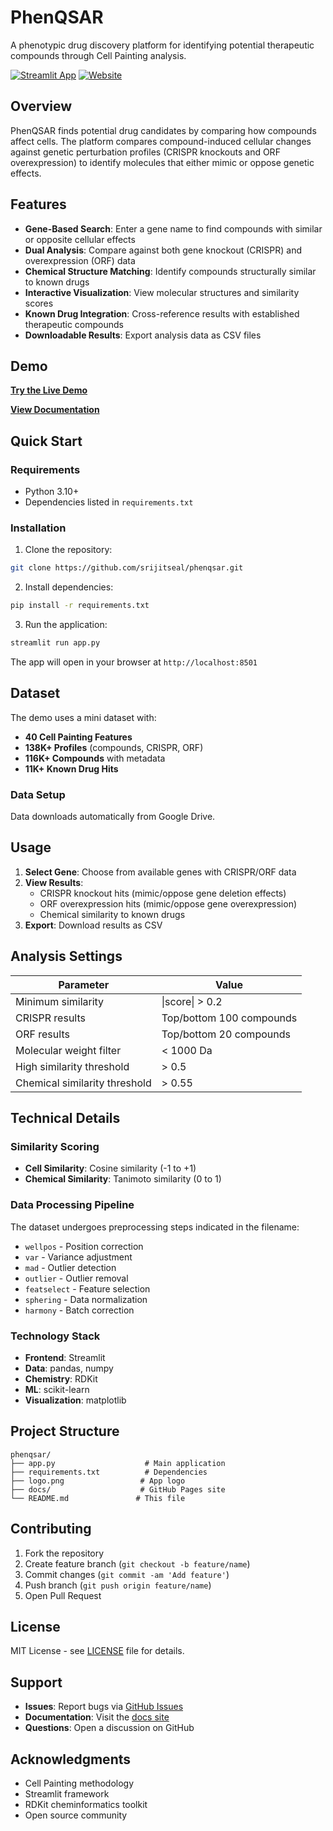 # PhenQSAR

A phenotypic drug discovery platform for identifying potential therapeutic compounds through Cell Painting analysis.

[![Streamlit App](https://static.streamlit.io/badges/streamlit_badge_black_white.svg)](https://phenqsar.streamlit.app/)
[![Website](https://img.shields.io/badge/Website-srijitseal.com%2Fphenqsar-blue)](https://srijitseal.com/phenqsar/)

## Overview

PhenQSAR finds potential drug candidates by comparing how compounds affect cells. The platform compares compound-induced cellular changes against genetic perturbation profiles (CRISPR knockouts and ORF overexpression) to identify molecules that either mimic or oppose genetic effects.

## Features

- **Gene-Based Search**: Enter a gene name to find compounds with similar or opposite cellular effects
- **Dual Analysis**: Compare against both gene knockout (CRISPR) and overexpression (ORF) data  
- **Chemical Structure Matching**: Identify compounds structurally similar to known drugs
- **Interactive Visualization**: View molecular structures and similarity scores
- **Known Drug Integration**: Cross-reference results with established therapeutic compounds
- **Downloadable Results**: Export analysis data as CSV files

## Demo

**[Try the Live Demo](https://phenqsar.streamlit.app/)**

**[View Documentation](https://srijitseal.github.io/phenqsar/)**

## Quick Start

### Requirements

- Python 3.10+
- Dependencies listed in `requirements.txt`

### Installation

1. Clone the repository:
```bash
git clone https://github.com/srijitseal/phenqsar.git
```

2. Install dependencies:
```bash
pip install -r requirements.txt
```

3. Run the application:
```bash
streamlit run app.py
```

The app will open in your browser at `http://localhost:8501`

## Dataset

The demo uses a mini dataset with:
- **40 Cell Painting Features**
- **138K+ Profiles** (compounds, CRISPR, ORF)
- **116K+ Compounds** with metadata
- **11K+ Known Drug Hits**

### Data Setup

Data downloads automatically from Google Drive.

## Usage

1. **Select Gene**: Choose from available genes with CRISPR/ORF data
2. **View Results**:
   - CRISPR knockout hits (mimic/oppose gene deletion effects)
   - ORF overexpression hits (mimic/oppose gene overexpression)
   - Chemical similarity to known drugs
3. **Export**: Download results as CSV

## Analysis Settings

| Parameter | Value |
|-----------|--------|
| Minimum similarity | \|score\| > 0.2 |
| CRISPR results | Top/bottom 100 compounds |
| ORF results | Top/bottom 20 compounds |
| Molecular weight filter | < 1000 Da |
| High similarity threshold | > 0.5 |
| Chemical similarity threshold | > 0.55 |

## Technical Details

### Similarity Scoring
- **Cell Similarity**: Cosine similarity (-1 to +1)
- **Chemical Similarity**: Tanimoto similarity (0 to 1)

### Data Processing Pipeline
The dataset undergoes preprocessing steps indicated in the filename:
- `wellpos` - Position correction
- `var` - Variance adjustment
- `mad` - Outlier detection  
- `outlier` - Outlier removal
- `featselect` - Feature selection
- `sphering` - Data normalization
- `harmony` - Batch correction

### Technology Stack
- **Frontend**: Streamlit
- **Data**: pandas, numpy
- **Chemistry**: RDKit
- **ML**: scikit-learn
- **Visualization**: matplotlib

## Project Structure

```
phenqsar/
├── app.py                    # Main application
├── requirements.txt          # Dependencies
├── logo.png                 # App logo
├── docs/                    # GitHub Pages site
└── README.md               # This file
```

## Contributing

1. Fork the repository
2. Create feature branch (`git checkout -b feature/name`)
3. Commit changes (`git commit -am 'Add feature'`)
4. Push branch (`git push origin feature/name`)
5. Open Pull Request

## License

MIT License - see [LICENSE](LICENSE) file for details.

## Support

- **Issues**: Report bugs via [GitHub Issues](https://github.com/srijitseal/phenqsar/issues)
- **Documentation**: Visit the [docs site](https://srijitseal.github.io/phenqsar/)
- **Questions**: Open a discussion on GitHub

## Acknowledgments

- Cell Painting methodology
- Streamlit framework
- RDKit cheminformatics toolkit
- Open source community
